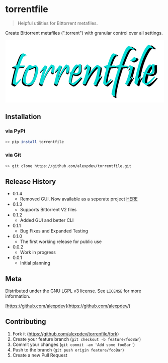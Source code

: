 # torrentfile

> Helpful utilities for Bittorrent metafiles.

Create Bittorrent metafiles (".torrent") with granular control over all settings.

![torrentfile](assets/torrentfile.png)

## Installation

### via PyPi

```bash
>> pip install torrentfile
```

### via Git

```bash
>> git clone https://github.com/alexpdev/torrentfile.git
```

## Release History

* 0.1.4
  * Removed GUI. Now available as a seperate project [HERE](https://github.com/alexpdev/)
* 0.1.3
  * Supports Bittorrent V2 files
* 0.1.2
  * Added GUI and better CLI
* 0.1.1
  * Bug Fixes and Expanded Testing
* 0.1.0
  * The first working release for public use
* 0.0.2
  * Work in progress
* 0.0.1
  * Initial planning

## Meta

Distributed under the GNU LGPL v3 license. See ``LICENSE`` for more information.

[https://github.com/alexpdev](https://github.com/alexpdev/)

## Contributing

1. Fork it (<https://github.com/alexpdev/torrenfile/fork>)
2. Create your feature branch (`git checkout -b feature/fooBar`)
3. Commit your changes (`git commit -am 'Add some fooBar'`)
4. Push to the branch (`git push origin feature/fooBar`)
5. Create a new Pull Request

<!-- Markdown link & img dfn's -->
[npm-image]: https://img.shields.io/npm/v/datadog-metrics.svg?style=flat-square
[npm-url]: https://npmjs.org/package/datadog-metrics
[npm-downloads]: https://img.shields.io/npm/dm/datadog-metrics.svg?style=flat-square
